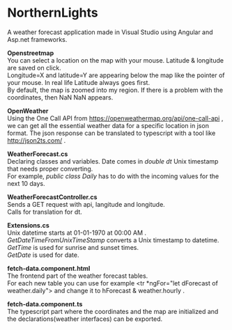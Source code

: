 # NorthernLights

A weather forecast application made in Visual Studio using Angular and Asp.net frameworks.

**Openstreetmap** <br>
You can select a location on the map with your mouse. Latitude & longitude are saved on click. <br>
Longitude=X and latitude=Y are appearing below the map like the pointer of your mouse. In real life Latitude always goes first. <br>
By default, the map is zoomed into my region. If there is a problem with the coordinates, then NaN NaN appears.

**OpenWeather** <br>
Using the One Call API from https://openweathermap.org/api/one-call-api , we can get all the essential weather data for a specific location in json format. The json response can be translated to typescript with a tool like http://json2ts.com/ .

**WeatherForecast.cs** <br>
Declaring classes and variables. Date comes in *double dt* Unix timestamp that needs proper converting. <br>
For example, *public class Daily* has to do with the incoming values for the next 10 days.

**WeatherForecastController.cs** <br>
Sends a GET request with api, langitude and longitude. <br>
Calls for translation for dt.

**Extensions.cs** <br>
Unix datetime starts at 01-01-1970 at 00:00 ΑΜ . <br>
*GetDateTimeFromUnixTimeStamp* converts a Unix timestamp to datetime. <br>
*GetTime* is used for sunrise and sunset times. <br>
*GetDate* is used for date.

**fetch-data.component.html** <br>
The frontend part of the weather forecast tables. <br>
For each new table you can use for example <tr *ngFor="let dForecast of weather.daily"> and change it to hForecast & weather.hourly .

**fetch-data.component.ts** <br>
The typescript part where the coordinates and the map are initialized and the declarations(weather interfaces) can be exported.
